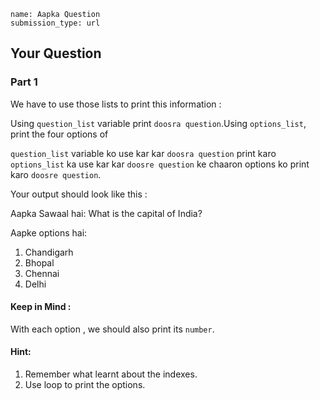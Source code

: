 ```ngMeta
name: Aapka Question
submission_type: url
```

## Your Question

### Part 1
We have to use those lists to print this information :

Using `question_list` variable print `doosra question`.Using `options_list`, print the four options of 

`question_list` variable ko use kar kar `doosra question` print karo
`options_list` ka use kar kar `doosre question` ke chaaron options ko print karo `doosre question`.

Your output should look like this :


Aapka Sawaal hai:
What is the capital of India?

Aapke options hai:
1. Chandigarh
2. Bhopal
3. Chennai
4. Delhi


#### Keep in Mind :

With each option , we should also print its `number`.


#### Hint:
1. Remember what learnt about the indexes.
2. Use loop to print the options.